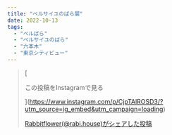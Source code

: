 ```yaml
---
title: "ベルサイユのばら展"
date: 2022-10-13
tags: 
  - "ベルばら"
  - "ベルサイユのばら"
  - "六本木"
  - "東京シティビュー"
---
```


> [
> 
> この投稿をInstagramで見る
> 
> ](https://www.instagram.com/p/CjpTAlROSD3/?utm_source=ig_embed&utm_campaign=loading)
> 
> [Rabbitflower(@rabi.house)がシェアした投稿](https://www.instagram.com/p/CjpTAlROSD3/?utm_source=ig_embed&utm_campaign=loading)

<script async src="//www.instagram.com/embed.js"></script>
